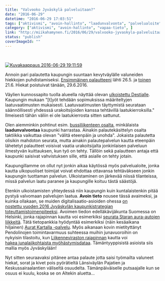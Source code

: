 ```yaml
---
title: "Valvooko Jyväskylä palveluitaan?"
date: "2016-06-29"
datetime: "2016-06-29 17:03:51"
tags: ["aktivismi", "avoin-hallinto", "laadunvalvonta", "palvelualoite", "vapaa-tieto", ]
category: ["aktivismi", "avoin-hallinto", "vapaa-tieto", ]
link: "http://miikahamynen.fi/2016/06/29/valvooko-jyvaskyla-palveluitaan/"
status: "publish"
coverImageId: ""
---
```


 

[![Kuvakaappaus 2016-06-29 19:11:59](/uploads/2016/06/Kuvakaappaus-2016-06-29-191159.png)](https://www.facebook.com/miika.hamynen/posts/10154340815151052)

Annoin pari palautetta kaupungin suuntaan kevytväylälle valuneiden hiekkojen puhdistamiseksi. [Ensimmäinen palautteeni](https://s-asiointi.jkl.fi/eFeedback/fi/View/35804) lähti 26.5. ja [toinen](https://s-asiointi.jkl.fi/eFeedback/fi/View/36559) 21.6. Hiekat poistuivat tänään, 29.6.2016.

Väylien kunnossapito tuolla alueella näyttää olevan [ulkoistettu Destialle](http://www.jyvaskyla.fi/kadut/kunnossapito). Kaupungin mukaan "\[t\]yöt tehdään sopimuksissa määriteltyjen laatuvaatimusten mukaisesti. Laatuvaatimusten täyttymistä seurataan säännöllisesti yhdesssä urakoitsijoiden kanssa tehtävillä laatukierroksilla." Ilmeisesti tähän väliin ei ole laatukierrosta sitten sattunut.

Olen aiemminkin pohtinut esim. [bussiliikenteen osalta](http://miikahamynen.fi/2015/09/05/linkkiuudistus-on-viela-kesken/), minkälaista **laadunvalvontaa** kaupunki harrastaa. Ainakin palautekäsittelyn osalta taktiikka vaikuttaa olevan "välitä eteenpäin ja unohda". Jokaista palautetta olisikin mahdoton seurata, mutta ainakin palautepalvelun kautta eteenpäin lähetetyt palautteet voisivat vaatia urakoitsijalta jonkinlaisen palveluun ilmestyvän kuittauksen, kun työ on tehty. Tällöin sekä palautteen antaja että kaupunki saisivat vahvistuksen sille, että asialle on tehty jotain.

Kaupungillamme on ollut nyt jonkin aikaa käytössä myös palvelualoite, jonka kautta ulkopuoliset toimijat voivat ehdottaa ottavansa tehtäväkseen jonkin kaupungin tuottaman palvelun. Ulkoistaminen on järkevää niissä tilanteissa, missä palvelun laatu paranee ja kaupungille koituu tästä säästöjä.

Etenkin ulkoistamisten yhteydessä niin kaupungin kuin kuntalaistenkin pitää pystyä valvomaan palvelujen laatua. **Avoin tieto** nousee tässä avaimeksi, ja kuinka ollakaan, se muiden digitalisaatio-asioiden ohessa [on nostettu vuoden 2016 Jyväskylän kaupunkistrategian toteuttamistoimenpiteeksi](http://keskustelut.piraattipuolue.fi/keski-suomi/2015/11/24/alustava-kiitos-digitoimista/). Avoimen tiedon edelläkävijäkunta Suomessa on Helsinki, jonka rajapinnan kautta voi esimerkiksi [seurata Staran aura-autojen liikkeitä](http://www.hri.fi/fi/dataset/rajapinta-staran-lumiaurojen-sijantitietoihin). Tätä tietopankkia hyödyntää esimerkiksi (näin kesäaikana hiljainen) [Aurat Kartalla -palvelu](http://www.auratkartalla.com/). Myös aikanaan kovin mietityttänyt Pendolinojen toimintavarmuus suhteessa muihin junavuoroihin on nykyisin tilastoitu, kun [Liikenneviraston rajapinnan](http://rata.digitraffic.fi/) kautta voi [hakea junalajikohtaista myöhästymisdataa](http://julia.dy.fi/statistics/punctuality). Tämäntyyppisistä asioista siis mallia myös Jyväskylään!

Nyt sitten seuraavaksi pitänee antaa palaute jotta saisi työmailta valuneet hiekat, sorat ja kivet pois pyörätieltä Länsiväylän Pajatien ja Keskussairaalantien väliseltä osuudelta. Tämänpäiväiselle putsaajalle kun se osuus ei kuulu, koska se on Altekin aluetta...
